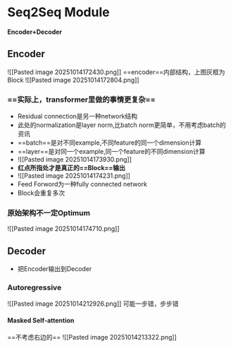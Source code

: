 # Seq2Seq Module

__Encoder+Decoder__

## Encoder

![[Pasted image 20251014172430.png]]
==encoder==内部结构，上图灰框为Block
![[Pasted image 20251014172804.png]]
### ==实际上，transformer里做的事情更复杂==

- Residual connection是另一种network结构
- 此处的normalization是layer norm,比batch norm更简单，不用考虑batch的资讯
- ==batch==是对不同example,不同feature的同一个dimension计算
- ==layer==是对同一个example,同一个feature的不同dimension计算
- ![[Pasted image 20251014173930.png]]
- **红点所指处才是真正的==Block==输出**
- ![[Pasted image 20251014174231.png]]
- Feed Forword为一种fully connected network
- Block会重复多次

### 原始架构不一定Optimum

![[Pasted image 20251014174710.png]]


## Decoder

- 把Encoder输出到Decoder

### Autoregressive

![[Pasted image 20251014212926.png]]
可能一步错，步步错

#### Masked Self-attention
==不考虑右边的==
![[Pasted image 20251014213322.png]]
